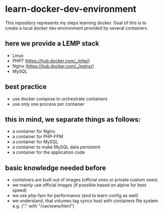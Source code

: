 # learn-docker-dev-environment
This repository represents my steps learning docker. Goal of this is to create a local docker dev environment provided by several containers.

## here we provide a LEMP stack
* Linux
* PHP7 (https://hub.docker.com/_/php/)
* Nginx (https://hub.docker.com/_/nginx/)
* MySQL

## best practice
* use docker compose to orchestrate containers
* use only one process per container

## this in mind, we separate things as follows:
* a container for Nginx
* a container for PHP-FPM
* a container for MySQL
* a container to make MySQL data persistent
* a container for the application code

## basic knowledge needed before
* containers are built out of images (official ones or private custom ones)
* we mainly use official images (if possible based on alpine for best speed)
* we use php-fpm for performance (and to learn config as well)
* we understand, that volumes tag syncs host with containers file system e.g. ("." with "/var/www/html")